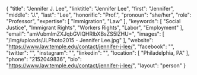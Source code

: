{
  "title": "Jennifer J. Lee",
  "linktitle": "Jennifer Lee",
  "first": "Jennifer",
  "middle": "J.",
  "last": "Lee",
  "honorific": "Prof.",
  "pronoun": "she/her",
  "role": "Professor",
  "expertise": [
    "Immigration",
    "Law"
  ],
  "keywords": [
    "Social Justice",
    "Immigrant Rights",
    "Workers Rights",
    "Labor",
    "Employment"
  ],
  "email": "amVubmlmZXJqbGVlQHRlbXBsZS5lZHU=",
  "images": [
    "/img/uploads/JLPhoto2015 - Jennifer Lee.jpg"
  ],
  "website": "https://www.law.temple.edu/contact/jennifer-j-lee/",
  "facebook": "",
  "twitter": "",
  "instagram": "",
  "linkedin": "",
  "location": [
    "Philadelphia, PA"
  ],
  "phone": "2152049836",
  "bio": "https://www.law.temple.edu/contact/jennifer-j-lee/",
  "layout": "person"
}
